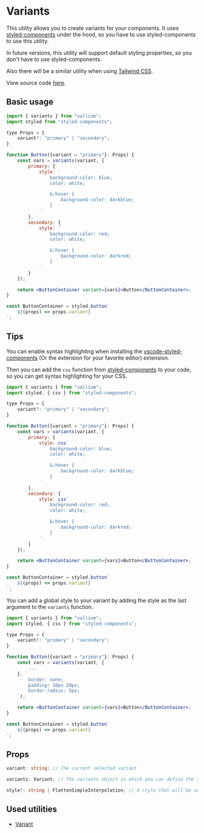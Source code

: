 # Variants

This utility allows you to create variants for your components. It uses [styled-components]() under the hood, so you have to use styled-components to use this utility.

In future versions, this utility will support default styling properties, so you don't have to use styled-components.

Also there will be a similar utility when using [Tailwind CSS]().

View source code [here]().

## Basic usage

```jsx
import { variants } from "vallium";
import styled from "styled-components";

type Props = {
    variant?: "primary" | "secondary";
}

function Button({variant = "primary"}: Props) {
    const vars = variants(variant, {
        primary: {
            style: `
                background-color: blue;
                color: white;

                &:hover {
                    background-color: darkblue;
                }
            `
        },
        secondary: {
            style: `
                background-color: red;
                color: white;

                &:hover {
                    background-color: darkred;
                }
            `
        }
    });

    return <ButtonContainer variant={vars}>Button</ButtonContainer>;
}

const ButtonContainer = styled.button`
    ${(props) => props.variant}
`;
```

## Tips

You can enable syntax highlighting when installing the [vscode-styled-components]() (Or the extension for your favorite editor) extension.

Then you can add the `css` function from [styled-components]() to your code, so you can get syntax highlighting for your CSS.

```jsx
import { variants } from "vallium";
import styled, { css } from "styled-components";

type Props = {
    variant?: "primary" | "secondary";
}

function Button({variant = "primary"}: Props) {
    const vars = variants(variant, {
        primary: {
            style: css`
                background-color: blue;
                color: white;

                &:hover {
                    background-color: darkblue;
                }
            `
        },
        secondary: {
            style: css`
                background-color: red;
                color: white;

                &:hover {
                    background-color: darkred;
                }
            `
        }
    });

    return <ButtonContainer variant={vars}>Button</ButtonContainer>;
}

const ButtonContainer = styled.button`
    ${(props) => props.variant}
`;
```

You can add a global style to your variant by adding the style as the last argument to the `variants` function.

```jsx
import { variants } from "vallium";
import styled, { css } from "styled-components";

type Props = {
    variant?: "primary" | "secondary";
}

function Button({variant = "primary"}: Props) {
    const vars = variants(variant, {
        ...
    }, `
        border: none;
        padding: 10px 20px;
        border-radius: 5px;
    `);

    return <ButtonContainer variant={vars}>Button</ButtonContainer>;
}

const ButtonContainer = styled.button`
    ${(props) => props.variant}
`;
```

## Props

```ts
variant: string; // The current selected variant
```

```ts
variants: Variant; // The variants object in which you can define the styling for each variant
```

```ts
style?: string | FlattenSimpleInterpolation; // A style that will be added to all variants
```

## Used utilities

- [Variant](../misc/types.md#variant)